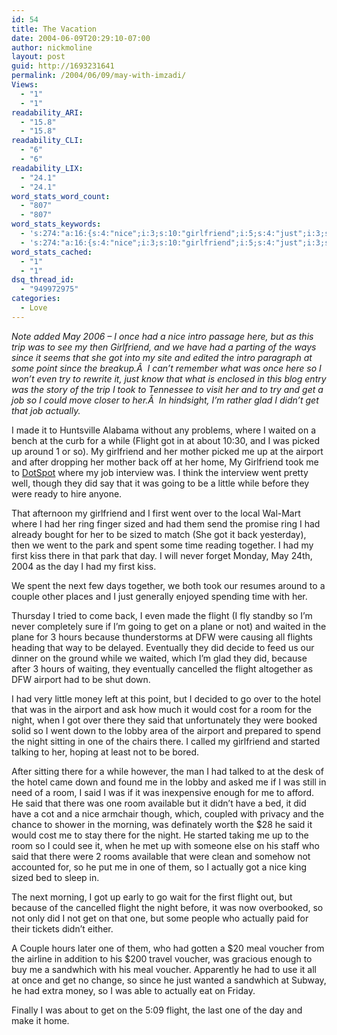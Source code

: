 ```yaml
---
id: 54
title: The Vacation
date: 2004-06-09T20:29:10-07:00
author: nickmoline
layout: post
guid: http://1693231641
permalink: /2004/06/09/may-with-imzadi/
Views:
  - "1"
  - "1"
readability_ARI:
  - "15.8"
  - "15.8"
readability_CLI:
  - "6"
  - "6"
readability_LIX:
  - "24.1"
  - "24.1"
word_stats_word_count:
  - "807"
  - "807"
word_stats_keywords:
  - 's:274:"a:16:{s:4:"nice";i:3;s:10:"girlfriend";i:5;s:4:"just";i:3;s:4:"took";i:3;s:8:"actually";i:4;s:6:"waited";i:3;s:6:"flight";i:6;s:7:"airport";i:4;s:4:"went";i:4;s:5:"sized";i:3;s:5:"hours";i:3;s:7:"because";i:3;s:4:"room";i:4;s:5:"night";i:4;s:4:"said";i:5;s:7:"voucher";i:3;}";'
  - 's:274:"a:16:{s:4:"nice";i:3;s:10:"girlfriend";i:5;s:4:"just";i:3;s:4:"took";i:3;s:8:"actually";i:4;s:6:"waited";i:3;s:6:"flight";i:6;s:7:"airport";i:4;s:4:"went";i:4;s:5:"sized";i:3;s:5:"hours";i:3;s:7:"because";i:3;s:4:"room";i:4;s:5:"night";i:4;s:4:"said";i:5;s:7:"voucher";i:3;}";'
word_stats_cached:
  - "1"
  - "1"
dsq_thread_id:
  - "949972975"
categories:
  - Love
---
```

_Note added May 2006 &#8211; I once had a nice intro passage here, but as this trip was to see my then Girlfriend, and we have had a parting of the ways since it seems that she got into my site and edited the intro paragraph at some point since the breakup.Â  I can&#8217;t remember what was once here so I won&#8217;t even try to rewrite it, just know that what is enclosed in this blog entry was the story of the trip I took to Tennessee to visit her and to try and get a job so I could move closer to her.Â  In hindsight, I&#8217;m rather glad I didn&#8217;t get that job actually._  
<!--more-->

I made it to Huntsville Alabama without any problems, where I waited on a bench at the curb for a while (Flight got in at about 10:30, and I was picked up around 1 or so). My girlfriend and her mother picked me up at the airport and after dropping her mother back off at her home, My Girlfriend took me to <a target="dotspot" title="DotSpot Internet Service" href="http://www.dotspot.net/">DotSpot</a> where my job interview was. I think the interview went pretty well, though they did say that it was going to be a little while before they were ready to hire anyone.

That afternoon my girlfriend and I first went over to the local Wal-Mart where I had her ring finger sized and had them send the promise ring I had already bought for her to be sized to match (She got it back yesterday), then we went to the park and spent some time reading together. I had my first kiss there in that park that day. I will never forget Monday, May 24th, 2004 as the day I had my first kiss.

We spent the next few days together, we both took our resumes around to a couple other places and I just generally enjoyed spending time with her.

Thursday I tried to come back, I even made the flight (I fly standby so I&#8217;m never completely sure if I&#8217;m going to get on a plane or not) and waited in the plane for 3 hours because thunderstorms at DFW were causing all flights heading that way to be delayed. Eventually they did decide to feed us our dinner on the ground while we waited, which I&#8217;m glad they did, because after 3 hours of waiting, they eventually cancelled the flight altogether as DFW airport had to be shut down.

I had very little money left at this point, but I decided to go over to the hotel that was in the airport and ask how much it would cost for a room for the night, when I got over there they said that unfortunately they were booked solid so I went down to the lobby area of the airport and prepared to spend the night sitting in one of the chairs there. I called my girlfriend and started talking to her, hoping at least not to be bored.

After sitting there for a while however, the man I had talked to at the desk of the hotel came down and found me in the lobby and asked me if I was still in need of a room, I said I was if it was inexpensive enough for me to afford. He said that there was one room available but it didn&#8217;t have a bed, it did have a cot and a nice armchair though, which, coupled with privacy and the chance to shower in the morning, was definately worth the $28 he said it would cost me to stay there for the night. He started taking me up to the room so I could see it, when he met up with someone else on his staff who said that there were 2 rooms available that were clean and somehow not accounted for, so he put me in one of them, so I actually got a nice king sized bed to sleep in.

The next morning, I got up early to go wait for the first flight out, but because of the cancelled flight the night before, it was now overbooked, so not only did I not get on that one, but some people who actually paid for their tickets didn&#8217;t either.

A Couple hours later one of them, who had gotten a $20 meal voucher from the airline in addition to his $200 travel voucher, was gracious enough to buy me a sandwhich with his meal voucher. Apparently he had to use it all at once and get no change, so since he just wanted a sandwhich at Subway, he had extra money, so I was able to actually eat on Friday.

Finally I was about to get on the 5:09 flight, the last one of the day and make it home.